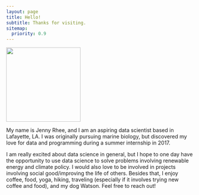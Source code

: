 ```yaml
---
layout: page
title: Hello!
subtitle: Thanks for visiting.
sitemap:
  priority: 0.9
---
```

<img src="{{ '/assets/img/mypic.jpg' | prepend: site.baseurl }}" id="about-img" height="200px" width="200px">

<div id="describe-text">
	<p>My name is Jenny Rhee, and I am an aspiring data scientist based in Lafayette, LA. I was originally pursuing marine biology, but discovered my love for data and programming during a summer internship in 2017.</p>
  <p>I am really excited about data science in general, but I hope to one day have the opportunity to use data science to solve problems involving renewable energy and climate policy. I would also love to be involved in projects involving social good/improving the life of others. Besides that, I enjoy coffee, food, yoga, hiking, traveling (especially if it involves trying new coffee and food), and my dog Watson. Feel free to reach out!</p>
</div>